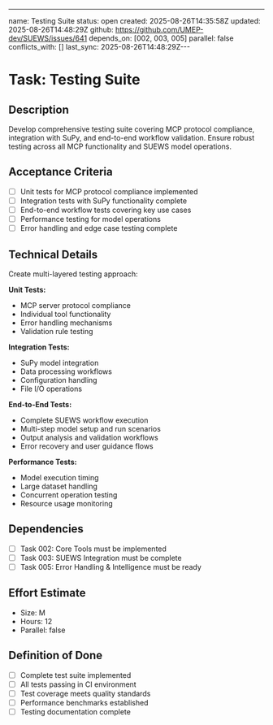 ---
name: Testing Suite
status: open
created: 2025-08-26T14:35:58Z
updated: 2025-08-26T14:48:29Z
github: https://github.com/UMEP-dev/SUEWS/issues/641
depends_on: [002, 003, 005]
parallel: false
conflicts_with: []
last_sync: 2025-08-26T14:48:29Z---

# Task: Testing Suite

## Description
Develop comprehensive testing suite covering MCP protocol compliance, integration with SuPy, and end-to-end workflow validation. Ensure robust testing across all MCP functionality and SUEWS model operations.

## Acceptance Criteria
- [ ] Unit tests for MCP protocol compliance implemented
- [ ] Integration tests with SuPy functionality complete
- [ ] End-to-end workflow tests covering key use cases
- [ ] Performance testing for model operations
- [ ] Error handling and edge case testing complete

## Technical Details
Create multi-layered testing approach:

**Unit Tests:**
- MCP server protocol compliance
- Individual tool functionality
- Error handling mechanisms
- Validation rule testing

**Integration Tests:**
- SuPy model integration
- Data processing workflows
- Configuration handling
- File I/O operations

**End-to-End Tests:**
- Complete SUEWS workflow execution
- Multi-step model setup and run scenarios
- Output analysis and validation workflows
- Error recovery and user guidance flows

**Performance Tests:**
- Model execution timing
- Large dataset handling
- Concurrent operation testing
- Resource usage monitoring

## Dependencies
- [ ] Task 002: Core Tools must be implemented
- [ ] Task 003: SUEWS Integration must be complete
- [ ] Task 005: Error Handling & Intelligence must be ready

## Effort Estimate
- Size: M
- Hours: 12
- Parallel: false

## Definition of Done
- [ ] Complete test suite implemented
- [ ] All tests passing in CI environment
- [ ] Test coverage meets quality standards
- [ ] Performance benchmarks established
- [ ] Testing documentation complete